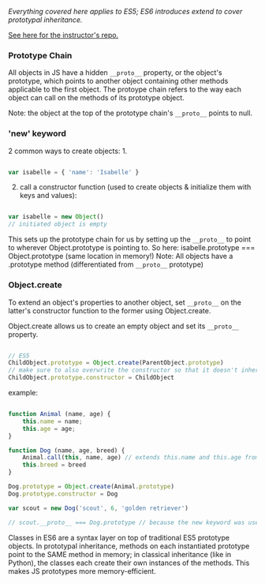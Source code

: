 _Everything covered here applies to ES5; ES6 introduces extend to cover prototypal inheritance._

[See here for the instructor's repo.](https://github.com/parkerlewis9/Prototypal-Inheritance)

### Prototype Chain
All objects in JS have a hidden ```__proto__``` property, or the object's prototype, which points to another object containing other methods applicable to the first object. The protoype chain refers to the way each object can call on the methods of its prototype object.

Note: the object at the top of the prototype chain's ```__proto__``` points to null.

### 'new' keyword
2 common ways to create objects:
1.
```javascript

var isabelle = { 'name': 'Isabelle' }

```
2. call a constructor function (used to create objects & initialize them with keys and values):
```javascript

var isabelle = new Object()
// initiated object is empty

```
This sets up the prototype chain for us by setting up the ```__proto__``` to point to wherever Object.prototype is pointing to. So here: isabelle.prototype === Object.prototype (same location in memory!)
Note: All objects have a .prototype method (differentiated from ```__proto__``` prototype)

### Object.create
To extend an object's properties to another object, set ```__proto__``` on the latter's constructor function to the former using Object.create.

Object.create allows us to create an empty object and set its ```__proto__``` property. 

```javascript

// ES5
ChildObject.prototype = Object.create(ParentObject.prototype)
// make sure to also overwrite the constructor so that it doesn't inherit directly from object
ChildObject.prototype.constructor = ChildObject 

```
example:
```javascript

function Animal (name, age) {
    this.name = name;
    this.age = age;
}

function Dog (name, age, breed) {
    Animal.call(this, name, age) // extends this.name and this.age from Animal
    this.breed = breed
}

Dog.prototype = Object.create(Animal.prototype)
Dog.prototype.constructor = Dog

var scout = new Dog('scout', 6, 'golden retriever')

// scout.__proto__ === Dog.prototype // because the new keyword was used

````

Classes in ES6 are a syntax layer on top of traditional ES5 prototype objects. 
In prototypal inheritance, methods on each instantiated prototype point to the SAME method in memory; in classical inheritance (like in Python), the classes each create their own instances of the methods. This makes JS prototypes more memory-efficient.